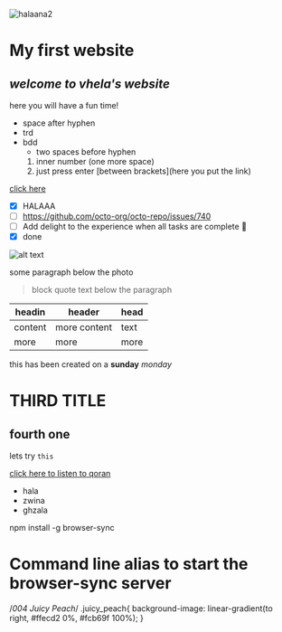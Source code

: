 ![halaana2](https://user-images.githubusercontent.com/125876594/225352272-ad248d2e-ee2c-45b7-9dc9-c59af410f8bb.png)
# My first website
## *welcome to vhela's website*
here you will have a fun time!
- space after hyphen
- trd
- bdd
  - two spaces before hyphen
   1. inner number (one more space)
   2. just press enter
[between brackets](here you put the link)

[click here](https://intranet.alxswe.com/user_containers/current)

- [x] HALAAA
- [ ] https://github.com/octo-org/octo-repo/issues/740
- [ ] Add delight to the experience when all tasks are complete :tada:
- [x] done

![alt text](http://picsum.photos/200/200)

some paragraph below the photo
> block quote text below the paragraph

| headin | header | head |
| --- | --- | --- |
| content | more content | text |
| more | more | more |

this has been created on a **sunday** *monday*
# THIRD TITLE
## fourth one
lets try `this`


[click here to listen to  qoran](https://youtu.be/fLxGu9a3t40)
  
  - hala
  - zwina
  - ghzala
  
  npm install -g browser-sync
  
  # Command line alias to start the browser-sync server

/*004 Juicy Peach*/
.juicy_peach{
    background-image: linear-gradient(to right, #ffecd2 0%, #fcb69f 100%);
}

